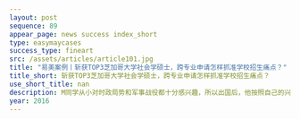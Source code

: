 ```yaml
---
layout: post
sequence: 89
appear_page: news success index_short
type: easymaycases
success_type: fineart
src: /assets/articles/article101.jpg
title: "易美案例丨斩获TOP3芝加哥大学社会学硕士，跨专业申请怎样抓准学校招生痛点？"
title_short: 斩获TOP3芝加哥大学社会学硕士，跨专业申请怎样抓准学校招生痛点？
use_short_title: nan
description: M同学从小对时政局势和军事战役都十分感兴趣，所以出国后，他按照自己的兴趣选择了政治科学作为本科专业。然而，大三的一次意外选修课，让M同学接触到了社会学的课程，其广阔的研究领域，与经济学、政治学、人类学和心理学等多个学科的交叉激起了M同学探索的兴趣。但是，由于已经到大三阶段，换专业会使M同学延时毕业，所以他决定研究生期间想要跨专业申请社会学的硕士学位，在这个领域进行深造。
year: 2016
---
```


